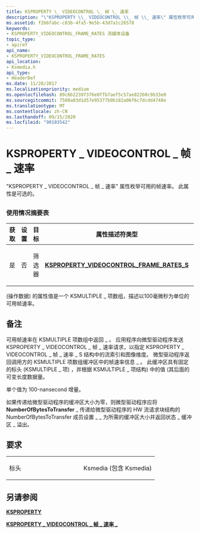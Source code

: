```yaml
---
title: KSPROPERTY \_ VIDEOCONTROL \_ 帧 \_ 速率
description: "\"KSPROPERTY \\_ VIDEOCONTROL \\_ 帧 \\_ 速率\" 属性枚举可用的帧速率。 此属性是可选的。"
ms.assetid: f2b6fabc-c03b-4fa5-9e5b-43d7a1c26578
keywords:
- KSPROPERTY_VIDEOCONTROL_FRAME_RATES 流媒体设备
topic_type:
- apiref
api_name:
- KSPROPERTY_VIDEOCONTROL_FRAME_RATES
api_location:
- Ksmedia.h
api_type:
- HeaderDef
ms.date: 11/28/2017
ms.localizationpriority: medium
ms.openlocfilehash: 89c6b22397376e0ffb7aef5c57ae82260c9b33e0
ms.sourcegitcommit: 7500a03d1d57e95377b0b182a06f6c7dcdd4748e
ms.translationtype: MT
ms.contentlocale: zh-CN
ms.lasthandoff: 09/15/2020
ms.locfileid: "90103542"
---
```

# <a name="ksproperty_videocontrol_frame_rates"></a>KSPROPERTY \_ VIDEOCONTROL \_ 帧 \_ 速率


"KSPROPERTY \_ VIDEOCONTROL \_ 帧 \_ 速率" 属性枚举可用的帧速率。 此属性是可选的。

## <span id="ddk_ksproperty_videocontrol_frame_rates_ks"></span><span id="DDK_KSPROPERTY_VIDEOCONTROL_FRAME_RATES_KS"></span>


### <a name="usage-summary-table"></a>使用情况摘要表

<table>
<colgroup>
<col width="20%" />
<col width="20%" />
<col width="20%" />
<col width="20%" />
<col width="20%" />
</colgroup>
<thead>
<tr class="header">
<th>获取</th>
<th>设置</th>
<th>目标</th>
<th>属性描述符类型</th>
<th>属性值类型</th>
</tr>
</thead>
<tbody>
<tr class="odd">
<td><p>是</p></td>
<td><p>否</p></td>
<td><p>筛选器</p></td>
<td><p><a href="/windows-hardware/drivers/ddi/ksmedia/ns-ksmedia-ksproperty_videocontrol_frame_rates_s" data-raw-source="[&lt;strong&gt;KSPROPERTY_VIDEOCONTROL_FRAME_RATES_S&lt;/strong&gt;](/windows-hardware/drivers/ddi/ksmedia/ns-ksmedia-ksproperty_videocontrol_frame_rates_s)"><strong>KSPROPERTY_VIDEOCONTROL_FRAME_RATES_S</strong></a></p></td>
<td><p><a href="/windows-hardware/drivers/ddi/ks/ns-ks-ksmultiple_item" data-raw-source="[&lt;strong&gt;KSMULTIPLE_ITEM&lt;/strong&gt;](/windows-hardware/drivers/ddi/ks/ns-ks-ksmultiple_item)"><strong>KSMULTIPLE_ITEM</strong></a> 数组</p></td>
</tr>
</tbody>
</table>

 

 (操作数据) 的属性值是一个 KSMULTIPLE \_ 项数组，描述以100毫微秒为单位的可用帧速率。

<a name="remarks"></a>备注
-------

可用帧速率在 KSMULTIPLE 项数组中返回 \_ 。 应用程序向微型驱动程序发送 KSPROPERTY \_ VIDEOCONTROL \_ 帧 \_ 速率请求，以指定 KSPROPERTY \_ VIDEOCONTROL \_ 帧 \_ 速率 \_ S 结构中的流索引和图像维度。 微型驱动程序返回调用方的 KSMULTIPLE 项数组缓冲区中的帧速率信息 \_ 。 此缓冲区具有固定的标头 (KSMULTIPLE \_ 项) ，并根据 KSMULTIPLE \_ 项结构) 中的值 (其后面的可变长度数据量。

单个值为 100-nansecond 增量。

如果传递给微型驱动程序的缓冲区大小为零，则微型驱动程序应将**NumberOfBytesToTransfer** \_ 传递给微型驱动程序的 HW 流请求块结构的 NumberOfBytesToTransfer 成员设置 \_ \_ 为所需的缓冲区大小并返回状态 \_ 缓冲区 \_ 溢出。

<a name="requirements"></a>要求
------------

<table>
<colgroup>
<col width="50%" />
<col width="50%" />
</colgroup>
<tbody>
<tr class="odd">
<td><p>标头</p></td>
<td>Ksmedia (包含 Ksmedia) </td>
</tr>
</tbody>
</table>

## <a name="see-also"></a>另请参阅


[**KSPROPERTY**](/windows-hardware/drivers/ddi/ks/ns-ks-ksidentifier)

[**KSPROPERTY \_ VIDEOCONTROL \_ 帧 \_ 速率 \_**](/windows-hardware/drivers/ddi/ksmedia/ns-ksmedia-ksproperty_videocontrol_frame_rates_s)

